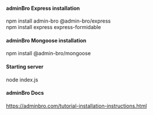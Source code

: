 #### adminBro Express installation 
npm install admin-bro @admin-bro/express <br>
npm install express express-formidable 

#### adminBro Mongoose installation 
npm install @admin-bro/mongoose 

#### Starting server 
node index.js 

#### adminBro Docs 
https://adminbro.com/tutorial-installation-instructions.html 
